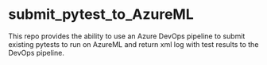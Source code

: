 # submit_pytest_to_AzureML
This repo provides the ability to use an Azure DevOps pipeline to submit existing pytests to run on AzureML and return xml log with test results to the DevOps pipeline.
